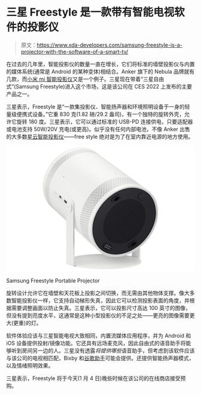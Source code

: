 # 三星 Freestyle 是一款带有智能电视软件的投影仪

> 原文：<https://www.xda-developers.com/samsung-freestyle-is-a-projector-with-the-software-of-a-smart-tv/>

在过去的几年里，智能投影仪的数量一直在增长，它们将标准的墙壁投影仪与内置的媒体系统(通常是 Android 的某种变体)相结合。Anker 旗下的 Nebula 品牌就有几款，而[小米 mi 智能投影仪](https://www.xda-developers.com/xiaomi-mi-smart-projector-2-pro/)又是一个例子。三星现在带着“三星自由式”(Samsung Freestyle)进入这个市场，这是该公司在 CES 2022 上发布的主要产品之一。

三星表示，Freestyle 是“一款集投影仪、智能扬声器和环境照明设备于一身的轻量级便携式设备。”它重 830 克(1.82 磅/29.2 盎司)，有一个独特的旋转外壳，允许它旋转 180 度。三星表示，它可以通过标准的 USB-PD 连接供电，只要适配器或电池支持 50W/20V 充电(或更高)。似乎没有任何内部电池，不像 Anker 出售的大多数[星云智能投影仪](https://www.amazon.com/Capsule-Projector-Anker-Palm-Sized-Portable/dp/B07Q2P5PH7?tag=xda-usu5b9t-20&ascsubtag=UUxdaUeUpU31774&asc_refurl=https%3A%2F%2Fwww.xda-developers.com%2Fsamsung-freestyle-is-a-projector-with-the-software-of-a-smart-tv%2F&asc_campaign=Short-Term)——free style 绝对是为了在室内靠近电源的地方使用。

 <picture>![One of our favorite products at CES 2022, this portable projector packs a big punch in a small body. For $899, you get an incredibly talented projector that will work wherever you go and whether it is in your home, on a campsite or even in your garden, you should definitely buy The Freestyle.](img/1c3149a5418a35ef1ad021a5aa3de5b8.png)</picture> 

Samsung Freestyle Portable Projector

旋转设计允许它在墙壁和天花板上投影之间切换，而无需由其他物体支撑。像大多数智能投影仪一样，它支持自动梯形失真，因此它可以检测投影表面的角度，并根据需要调整画面以防止失真。三星表示，它可以投影尺寸高达 100 英寸的图像，但没有提到亮度水平，这通常是这种小型投影仪的不足之处——更亮的图像需要更大(更重)的灯。

软件体验应该与三星智能电视大致相同，内置流媒体应用程序，并为 Android 和 iOS 设备提供投射/镜像功能。它还具有远场麦克风，因此自由式的语音助手将能够听到房间另一边的人。三星没有透露*将提供哪些*语音助手，但考虑到该软件应该与该公司的电视相匹配，Bixby 和[谷歌助手](https://shop-links.co/1762369757903291483?u1=2ccad5f8-2b1b-44f1-9597-5c2f5beafd73)可能会提供。还提供智能扬声器模式，以及情绪照明效果。

三星表示，Freestyle 将于今天(1 月 4 日)晚些时候在该公司的在线商店接受预购。